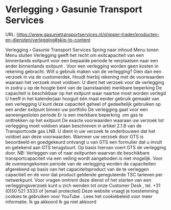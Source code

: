 # Verlegging › Gasunie Transport Services

URL: https://www.gasunietransportservices.nl/shipper-trader/producten-en-diensten/verlegging#skip-to-content

Verlegging › Gasunie Transport Services
Spring naar inhoud
Menu tonen
Menu sluiten
Verlegging geeft het recht om
exitcapaciteit
van een binnenlands
exitpunt
voor een bepaalde periode te verplaatsen naar een ander binnenlands
exitpunt
. Voor een verlegging worden geen kosten in rekening gebracht.
Wilt u gebruik maken van de verlegging? Dien dan een verzoek in via de customerdek. Houdt hierbij rekening met de voorwaarden waaraan het verzoek moet voldoen:
U dient het verzoek voor de verlegging in zodra u op de hoogte bent van de (aanstaande) merkbare beperking
De
capaciteit
is beschikbaar op het
exitpunt
waar naartoe moet worden verlegd
U heeft in het kalenderjaar hooguit één maal eerder gebruik gemaakt van een verlegging
U kunt deze
capaciteit
geheel of gedeeltelijk gebruiken op een ander
exitpunt
binnen uw
portfolio
De verlegging gaat voor een aaneengesloten periode
Er is een merkbare beperking  om
gas
te onttrekken op het
exitpunt
De exacte voorwaarden waaraan uw verzoek tot verlegging moet voldoen staan beschreven in artikel 2.1.8 van de Transportcode
gas
LNB. U dient in uw verzoek te onderbouwen dat het voldoet aan deze voorwaarden.
Wanneer uw verzoek door
GTS
is beoordeeld en goedgekeurd ontvangt u van
GTS
een formulier dat u invult en getekend aan
GTS
terugstuurt. Op basis hiervan voert
GTS
de verlegging door.
NB: Verleggen van of naar exitpunten waarvan de beschikbare
transportcapaciteit
via een veiling wordt aangeboden is niet mogelijk.
Voor de overeengekomen periode van de verlegging worden de capaciteiten afgerekend op basis van het capaciteitsproduct van de te verleggen
capaciteit
en de voor dat product geldende gereguleerde TSC tarieven per netwerkpunt.
Voor vragen omtrent deze dienst of het starten van een verleggingsverzoek kunt u zich wenden tot onze
Customer Desk
, tel. +31 (0)50 521 3333 of
[email protected]
Deze website vraagt je toestemming cookies te gebruiken voor
YouTube
. Lees het
cookiebeleid
voor meer informatie.
Ik ga akkoord
Ik ga niet akkoord